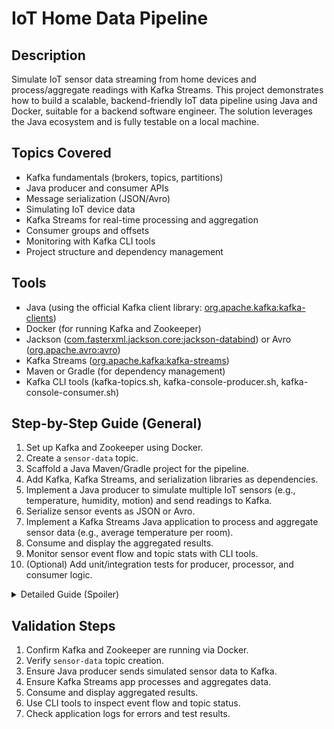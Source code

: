 # IoT Home Data Pipeline

## Description
Simulate IoT sensor data streaming from home devices and process/aggregate readings with Kafka Streams. This project demonstrates how to build a scalable, backend-friendly IoT data pipeline using Java and Docker, suitable for a backend software engineer. The solution leverages the Java ecosystem and is fully testable on a local machine.

## Topics Covered
- Kafka fundamentals (brokers, topics, partitions)
- Java producer and consumer APIs
- Message serialization (JSON/Avro)
- Simulating IoT device data
- Kafka Streams for real-time processing and aggregation
- Consumer groups and offsets
- Monitoring with Kafka CLI tools
- Project structure and dependency management

## Tools
- Java (using the official Kafka client library: [org.apache.kafka:kafka-clients](https://mvnrepository.com/artifact/org.apache.kafka/kafka-clients))
- Docker (for running Kafka and Zookeeper)
- Jackson ([com.fasterxml.jackson.core:jackson-databind](https://mvnrepository.com/artifact/com.fasterxml.jackson.core/jackson-databind)) or Avro ([org.apache.avro:avro](https://mvnrepository.com/artifact/org.apache.avro/avro))
- Kafka Streams ([org.apache.kafka:kafka-streams](https://mvnrepository.com/artifact/org.apache.kafka/kafka-streams))
- Maven or Gradle (for dependency management)
- Kafka CLI tools (kafka-topics.sh, kafka-console-producer.sh, kafka-console-consumer.sh)

## Step-by-Step Guide (General)
1. Set up Kafka and Zookeeper using Docker.
2. Create a `sensor-data` topic.
3. Scaffold a Java Maven/Gradle project for the pipeline.
4. Add Kafka, Kafka Streams, and serialization libraries as dependencies.
5. Implement a Java producer to simulate multiple IoT sensors (e.g., temperature, humidity, motion) and send readings to Kafka.
6. Serialize sensor events as JSON or Avro.
7. Implement a Kafka Streams Java application to process and aggregate sensor data (e.g., average temperature per room).
8. Consume and display the aggregated results.
9. Monitor sensor event flow and topic stats with CLI tools.
10. (Optional) Add unit/integration tests for producer, processor, and consumer logic.

<details>
<summary>Detailed Guide (Spoiler)</summary>

### 1. Set up Kafka and Zookeeper with Docker
- Use a Docker Compose file as in the previous project.

### 2. Create the Topic
- Use CLI: `docker exec -it <kafka_container_id> kafka-topics --create --topic sensor-data --bootstrap-server localhost:9092 --partitions 2 --replication-factor 1`

### 3. Scaffold Java Project & Add Dependencies
- Use Maven or Gradle to create a new Java project.
- Add dependencies for Kafka client, Kafka Streams, and Jackson/Avro in `pom.xml` or `build.gradle`.

### 4. Implement Java Sensor Producer
- Simulate sensors (e.g., `{ "sensorId": "temp-1", "room": "living", "type": "temperature", "value": 23.5, "timestamp": 1680000000000 }`).
- Serialize as JSON (Jackson) or Avro.
- Send events to `sensor-data` topic.

### 5. Kafka Streams Processing
- Use Kafka Streams API to consume `sensor-data` topic.
- Aggregate data (e.g., average temperature per room over time windows).
- Output results to another topic or log to console.

### 6. Consume Aggregated Results
- Implement a Java consumer for the output topic or stream.
- Display or log the results.

### 7. Monitor with CLI Tools
- Use `kafka-console-consumer` to view events: `docker exec -it <kafka_container_id> kafka-console-consumer --topic sensor-data --from-beginning --bootstrap-server localhost:9092`
- Use `kafka-topics --describe` for topic info.

### 8. (Optional) Add Unit/Integration Tests
- Use JUnit/Testcontainers to test producer, processor, and consumer logic.

</details>

## Validation Steps
1. Confirm Kafka and Zookeeper are running via Docker.
2. Verify `sensor-data` topic creation.
3. Ensure Java producer sends simulated sensor data to Kafka.
4. Ensure Kafka Streams app processes and aggregates data.
5. Consume and display aggregated results.
6. Use CLI tools to inspect event flow and topic status.
7. Check application logs for errors and test results.
